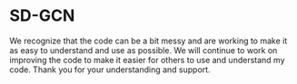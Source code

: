 # SD-GCN

We recognize that the code can be a bit messy and are working to make it as easy to understand and use as possible. 
We will continue to work on improving the code to make it easier for others to use and understand my code. 
Thank you for your understanding and support.

